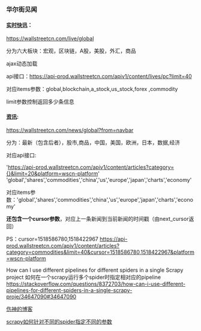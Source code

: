 ### 华尔街见闻

#### [实时快讯](https://wallstreetcn.com/live/global)：

https://wallstreetcn.com/live/global

分为六大板块：宏观，区块链，A股，美股，外汇，商品

ajax动态加载

api接口：https://api-prod.wallstreetcn.com/apiv1/content/lives/pc?limit=40

对应items参数：global,blockchain,a_stock,us_stock,forex ,commodity

limit参数控制返回多少条信息

#### [资讯](https://wallstreetcn.com/news/global?from=navbar):

https://wallstreetcn.com/news/global?from=navbar

分为：最新（包含后者），股市,商品，中国，美国，欧洲，日本，数据,经济

对应api接口:

'https://api-prod.wallstreetcn.com/apiv1/content/articles?category={}&limit=20&platform=wscn-platform'
'global','shares','commodities','china','us','europe','japan','charts','economy'

对应items参数：'global','shares','commodities','china','us','europe','japan','charts','economy'

**还包含一个cursor参数**，对应上一条新闻到当前新闻的时间戳（由next_cursor返回） 
 
PS：cursor=1518586780,1518422967 https://api-prod.wallstreetcn.com/apiv1/content/articles?category=commodities&limit=40&cursor=1518586780,1518422967&platform=wscn-platform

How can I use different pipelines for different spiders in a single Scrapy project
如何在一个scrapy运行多个spider时指定相对应的pipeline
https://stackoverflow.com/questions/8372703/how-can-i-use-different-pipelines-for-different-spiders-in-a-single-scrapy-proje/34647090#34647090

[伤神的博客](http://www.shangyang.me/2017/07/25/scrapy-learning-9-item-pipeline/#from-crawler-cls-crawler)

[scrapy如何针对不同的spider指定不同的参数](http://blog.csdn.net/qzc295919009/article/details/42737589)